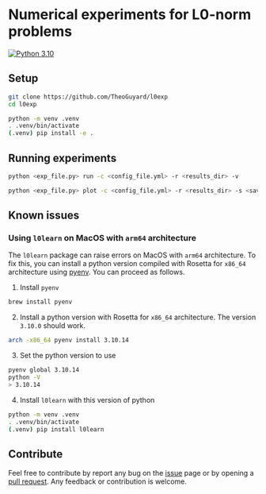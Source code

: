Numerical experiments for L0-norm problems
==========================================

[![Python 3.10](https://img.shields.io/badge/python-3.10+-blue)](https://www.python.org/downloads/release/python-3100/)


## Setup

```bash
git clone https://github.com/TheoGuyard/l0exp
cd l0exp
```

```bash
python -m venv .venv
. .venv/bin/activate
(.venv) pip install -e .
```

## Running experiments

```bash
python <exp_file.py> run -c <config_file.yml> -r <results_dir> -v
```

```bash
python <exp_file.py> plot -c <config_file.yml> -r <results_dir> -s <saves_dir> -v
```

## Known issues


### Using `l0learn` on MacOS with `arm64` architecture

The `l0learn` package can raise errors on MacOS with `arm64` architecture. To fix this, you can install a python version compiled with Rosetta for `x86_64` architecture using [pyenv](https://github.com/pyenv/pyenv). You can proceed as follows.
1. Install `pyenv`
```bash
brew install pyenv
```
2. Install a python version with Rosetta for `x86_64` architecture. The version `3.10.0` should work.
```bash
arch -x86_64 pyenv install 3.10.14
```
3. Set the python version to use
```bash
pyenv global 3.10.14
python -V
> 3.10.14
```
4. Install `l0learn` with this version of python
```bash
python -m venv .venv
. .venv/bin/activate
(.venv) pip install l0learn
```

## Contribute

Feel free to contribute by report any bug on the [issue](https://github.com/TheoGuyard/L0Exp/issues) page or by opening a [pull request](https://github.com/TheoGuyard/L0Exp/pulls).
Any feedback or contribution is welcome.
